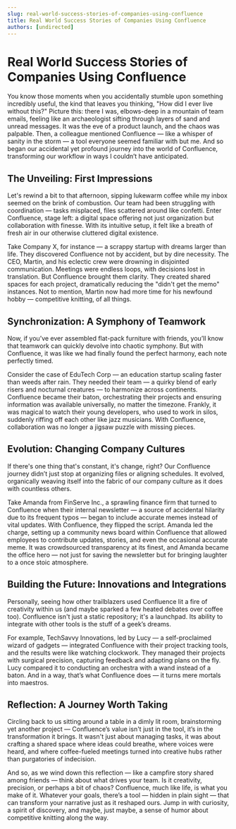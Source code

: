 ```yaml
---
slug: real-world-success-stories-of-companies-using-confluence
title: Real World Success Stories of Companies Using Confluence
authors: [undirected]
---
```


# Real World Success Stories of Companies Using Confluence

You know those moments when you accidentally stumble upon something incredibly useful, the kind that leaves you thinking, "How did I ever live without this?" Picture this: there I was, elbows-deep in a mountain of team emails, feeling like an archaeologist sifting through layers of sand and unread messages. It was the eve of a product launch, and the chaos was palpable. Then, a colleague mentioned Confluence — like a whisper of sanity in the storm — a tool everyone seemed familiar with but me. And so began our accidental yet profound journey into the world of Confluence, transforming our workflow in ways I couldn’t have anticipated.

## The Unveiling: First Impressions

Let's rewind a bit to that afternoon, sipping lukewarm coffee while my inbox seemed on the brink of combustion. Our team had been struggling with coordination — tasks misplaced, files scattered around like confetti. Enter Confluence, stage left: a digital space offering not just organization but collaboration with finesse. With its intuitive setup, it felt like a breath of fresh air in our otherwise cluttered digital existence.

Take Company X, for instance — a scrappy startup with dreams larger than life. They discovered Confluence not by accident, but by dire necessity. The CEO, Martin, and his eclectic crew were drowning in disjointed communication. Meetings were endless loops, with decisions lost in translation. But Confluence brought them clarity. They created shared spaces for each project, dramatically reducing the "didn't get the memo" instances. Not to mention, Martin now had more time for his newfound hobby — competitive knitting, of all things.

## Synchronization: A Symphony of Teamwork

Now, if you’ve ever assembled flat-pack furniture with friends, you’ll know that teamwork can quickly devolve into chaotic symphony. But with Confluence, it was like we had finally found the perfect harmony, each note perfectly timed.

Consider the case of EduTech Corp — an education startup scaling faster than weeds after rain. They needed their team — a quirky blend of early risers and nocturnal creatures — to harmonize across continents. Confluence became their baton, orchestrating their projects and ensuring information was available universally, no matter the timezone. Frankly, it was magical to watch their young developers, who used to work in silos, suddenly riffing off each other like jazz musicians. With Confluence, collaboration was no longer a jigsaw puzzle with missing pieces.

## Evolution: Changing Company Cultures

If there's one thing that's constant, it's change, right? Our Confluence journey didn’t just stop at organizing files or aligning schedules. It evolved, organically weaving itself into the fabric of our company culture as it does with countless others.

Take Amanda from FinServe Inc., a sprawling finance firm that turned to Confluence when their internal newsletter — a source of accidental hilarity due to its frequent typos — began to include accurate memes instead of vital updates. With Confluence, they flipped the script. Amanda led the charge, setting up a community news board within Confluence that allowed employees to contribute updates, stories, and even the occasional accurate meme. It was crowdsourced transparency at its finest, and Amanda became the office hero — not just for saving the newsletter but for bringing laughter to a once stoic atmosphere.

## Building the Future: Innovations and Integrations

Personally, seeing how other trailblazers used Confluence lit a fire of creativity within us (and maybe sparked a few heated debates over coffee too). Confluence isn't just a static repository; it's a launchpad. Its ability to integrate with other tools is the stuff of a geek’s dreams.

For example, TechSavvy Innovations, led by Lucy — a self-proclaimed wizard of gadgets — integrated Confluence with their project tracking tools, and the results were like watching clockwork. They managed their projects with surgical precision, capturing feedback and adapting plans on the fly. Lucy compared it to conducting an orchestra with a wand instead of a baton. And in a way, that’s what Confluence does — it turns mere mortals into maestros.

## Reflection: A Journey Worth Taking

Circling back to us sitting around a table in a dimly lit room, brainstorming yet another project — Confluence’s value isn't just in the tool, it’s in the transformation it brings. It wasn't just about managing tasks, it was about crafting a shared space where ideas could breathe, where voices were heard, and where coffee-fueled meetings turned into creative hubs rather than purgatories of indecision.

And so, as we wind down this reflection — like a campfire story shared among friends — think about what drives your team. Is it creativity, precision, or perhaps a bit of chaos? Confluence, much like life, is what you make of it. Whatever your goals, there’s a tool — hidden in plain sight — that can transform your narrative just as it reshaped ours. Jump in with curiosity, a spirit of discovery, and maybe, just maybe, a sense of humor about competitive knitting along the way.